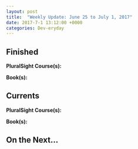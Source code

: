 ```yaml
---
layout: post
title:  "Weekly Update: June 25 to July 1, 2017"
date: 2017-7-1 13:12:00 +0000
categories: Dev-eryday
---
```



Finished
--------
**PluralSight Course(s):** 

**Book(s):** 

Currents
--------
**PluralSight Course(s):** 

**Book(s):** 

On the Next...
--------


[core]: https://app.pluralsight.com/library/courses/aspdotnetcore-implementing-securing-api/table-of-contents
[sbp]: https://www.amazon.com/Smalltalk-Best-Practice-Patterns-Kent/dp/013476904X
[ddd]: https://app.pluralsight.com/library/courses/domain-driven-design-fundamentals/table-of-contents
[ar]: https://app.pluralsight.com/library/courses/advanced-redux/table-of-contents
[real]: https://gettingreal.37signals.com/
[work]: https://www.amazon.com/Rework-Jason-Fried/dp/0307463745/ref=pd_lpo_sbs_14_t_0?_encoding=UTF8&psc=1&refRID=6GPJYRA719XCG2K5VMDK
[mote]: https://www.amazon.com/Remote-Office-Required-Jason-Fried/dp/0804137501/ref=pd_lpo_sbs_14_t_1?_encoding=UTF8&psc=1&refRID=6GPJYRA719XCG2K5VMDK
[base]: https://basecamp.com/
[pc]: https://www.amazon.com/Poor-Charlies-Almanack-Charles-Expanded/dp/1578645018/ref=sr_1_1?ie=UTF8&qid=1498098260&sr=8-1&keywords=poor+charlie%27s+almanack
[rjs]: https://www.fullstackreact.com/